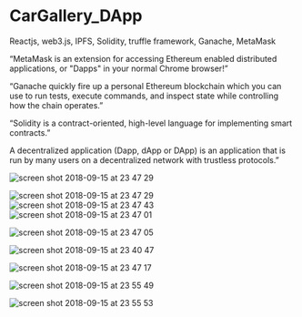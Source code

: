 # CarGallery_DApp
 Reactjs, web3.js, IPFS, Solidity, truffle framework, Ganache, MetaMask  


“MetaMask is an extension for accessing Ethereum enabled distributed applications, or "Dapps" in your normal Chrome browser!” 


“Ganache quickly fire up a personal Ethereum blockchain which you can use to run tests, execute commands, and inspect state while controlling how the chain operates.”  

“Solidity is a contract-oriented, high-level language for implementing smart contracts.”  

A decentralized application (Dapp, dApp or DApp) is an application that is run by many users on a decentralized network with trustless protocols.” 




![screen shot 2018-09-15 at 23 47 29](https://user-images.githubusercontent.com/32483438/45591513-948a7880-b95d-11e8-8b16-60e9f71b586c.png)

![screen shot 2018-09-15 at 23 47 29](https://user-images.githubusercontent.com/32483438/45591010-fdb6bf80-b94e-11e8-898c-d21051c738de.png)
![screen shot 2018-09-15 at 23 47 43](https://user-images.githubusercontent.com/32483438/45591012-04ddcd80-b94f-11e8-9eb6-1d1e900a6b2c.png)
![screen shot 2018-09-15 at 23 47 01](https://user-images.githubusercontent.com/32483438/45591563-04e5c980-b95f-11e8-85be-894021c4aa5f.png)

![screen shot 2018-09-15 at 23 47 05](https://user-images.githubusercontent.com/32483438/45591016-10c98f80-b94f-11e8-94f6-f2cc9dc5eded.png)

![screen shot 2018-09-15 at 23 40 47](https://user-images.githubusercontent.com/32483438/45591503-70c73280-b95d-11e8-987c-7fe796877a24.png)

![screen shot 2018-09-15 at 23 47 17](https://user-images.githubusercontent.com/32483438/45591505-715fc900-b95d-11e8-8238-095681962593.png)

![screen shot 2018-09-15 at 23 55 49](https://user-images.githubusercontent.com/32483438/45591509-863c5c80-b95d-11e8-8cdb-4541c4e2e859.png)

![screen shot 2018-09-15 at 23 55 53](https://user-images.githubusercontent.com/32483438/45591094-b6313300-b950-11e8-869b-546247151f9b.png)
